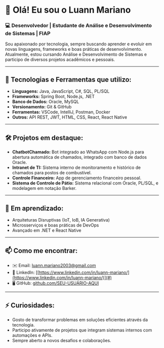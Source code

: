 # 👋 Olá! Eu sou o Luann Mariano

### 💻 Desenvolvedor | Estudante de Análise e Desenvolvimento de Sistemas | FIAP

Sou apaixonado por tecnologia, sempre buscando aprender e evoluir em novas linguagens, frameworks e boas práticas de desenvolvimento. Atualmente, estou cursando Análise e Desenvolvimento de Sistemas e participo de diversos projetos acadêmicos e pessoais.

---

## 🚀 Tecnologias e Ferramentas que utilizo:

- **Linguagens:** Java, JavaScript, C#, SQL, PL/SQL
- **Frameworks:** Spring Boot, Node.js, .NET
- **Banco de Dados:** Oracle, MySQL
- **Versionamento:** Git & GitHub
- **Ferramentas:** VSCode, IntelliJ, Postman, Docker
- **Outros:** API REST, JWT, HTML, CSS, React, React Native

---

## 🛠️ Projetos em destaque:

- **ChatbotChamado:** Bot integrado ao WhatsApp com Node.js para abertura automática de chamados, integrado com banco de dados Oracle.
- **Intranet de TI:** Sistema interno de monitoramento e histórico de chamados para postos de combustível.
- **Controle Financeiro:** App de gerenciamento financeiro pessoal.
- **Sistema de Controle de Pátio:** Sistema relacional com Oracle, PL/SQL, e modelagem em notação Barker.

---

## 🎯 Em aprendizado:

- Arquiteturas Disruptivas (IoT, IoB, IA Generativa)
- Microsserviços e boas práticas de DevOps
- Avançado em .NET e React Native

---

## 📫 Como me encontrar:

- ✉️ Email: luann.mariano2003@gmail.com
- 💼 LinkedIn: [[https://www.linkedin.com/in/luann-mariano/](https://www.linkedin.com/in/luann-mariano/)](#) 
- 🖥️ GitHub: [github.com/SEU-USUÁRIO-AQUI](#)

---

## ⚡ Curiosidades:

- Gosto de transformar problemas em soluções eficientes através da tecnologia.
- Participo ativamente de projetos que integram sistemas internos com automações e APIs.
- Sempre aberto a novos desafios e colaborações.



